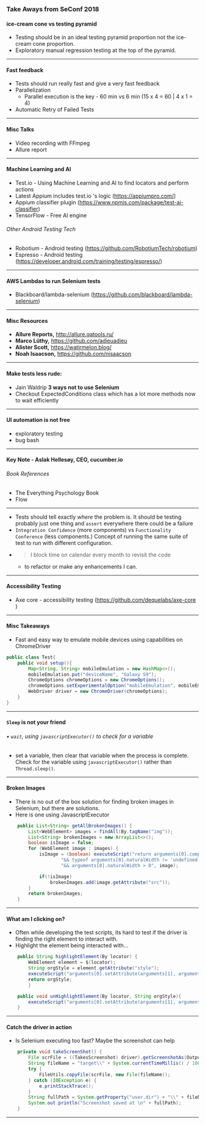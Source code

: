 ### Take Aways from SeConf 2018
#### ice-cream cone vs testing pyramid
* Testing should be in an ideal testing pyramid proportion not the ice-cream cone proportion.
* Exploratory manual regression testing at the top of the pyramid.
----
#### Fast feedback
* Tests should run really fast and give a very fast feedback
* Parallelization
    * Parallel execution is the key - 60 min vs 6 min (15 x 4 = 60 | 4 x 1 = 4)
* Automatic Retry of Failed Tests
----
#### Misc Talks
* Video recording with FFmpeg
* Allure report
----
#### Machine Learning and AI
* Test.io - Using Machine Learning and AI to find locators and perform actions
* Latest Appium includes test.io 's logic (https://appiumpro.com/)
* Appium classifier plugin (https://www.npmjs.com/package/test-ai-classifier)
* TensorFlow - Free AI engine
###### Other Android Testing Tech
* Robotium - Android testing (https://github.com/RobotiumTech/robotium)
* Espresso - Android testing (https://developer.android.com/training/testing/espresso/)
----
#### AWS Lambdas to run Selenium tests
* Blackboard/lambda-selenium (https://github.com/blackboard/lambda-selenium)
----
#### Misc Resources
- **Allure Reports,** http://allure.qatools.ru/
- **Marco Lüthy,** https://github.com/adieuadieu
- **Alister Scott,** https://watirmelon.blog/
- **Noah Isaacson,** https://github.com/nisaacson
----
#### Make tests less rude:
* Jain Waldrip **3 ways not to use Selenium**
* Checkout ExpectedConditions class which has a lot more methods now to wait efficiently
----
#### UI automation is not free
* exploratory testing
* bug bash
----
#### Key Note - Aslak Hellesøy, CEO, cucumber.io
###### Book References
* The Everything Psychology Book
* Flow
----
* Tests should tell exactly *where* the problem is. It should be testing probably just one thing and `assert` everywhere there could be a failure
* ```Integration Confidence``` (more components) vs ```Functionality Conference``` (less components.) Concept of running the same suite of test to run with different configuration.
* >I block time on calendar every month to revisit the code
    * to refactor or make any enhancements I can.
 ----
#### Accessibility Testing
* Axe core - accessibility testing (https://github.com/dequelabs/axe-core )
----
#### Misc Takeaways
* Fast and easy way to emulate mobile devices using capabilities on ChromeDriver
```java
public class Test{
    public void setup(){
        Map<String, String> mobileEmulation = new HashMap<>();
        mobileEmulation.put("deviceName", "Galaxy S9");
        ChromeOptions chromeOptions = new ChromeOptions();
        chromeOptions.setExperimentalOption("mobileEmulation", mobileEmulation);
        WebDriver driver = new ChromeDriver(chromeOptions);
    }
}
```
----
#### `Sleep` is not your friend
###### • `wait`, using `javascriptExecutor()` to check for a variable
 * set a variable, then clear that variable when the process is complete. Check for the variable using `javascriptExecutor()` rather than `Thread.sleep()`.
----
#### Broken Images
* There is no out of the box solution for finding broken images in Selenium, but there are solutions.
* Here is one using JavascriptExecutor
```java
    public List<String> getAllBrokenImages() {
        List<WebElement> images = findAll(By.tagName("img"));
        List<String> brokenImages = new ArrayList<>();
        boolean isImage = false;
        for (WebElement image : images) {
            isImage = (boolean) executeScript("return arguments[0].complete " +
                    "&& typeof arguments[0].naturalWidth != 'undefined' " +
                    "&& arguments[0].naturalWidth > 0", image);

            if(!isImage)
                brokenImages.add(image.getAttribute("src"));
        }
        return brokenImages;
    }
```
----
#### What am I clicking on?
* Often while developing the test scripts, its hard to test if the driver is finding the right element to interact with.
* Highlight the element being interacted with...
```java
    public String highlightElement(By locator) {
        WebElement element = $(locator);
        String orgStyle = element.getAttribute("style");
        executeScript("arguments[0].setAttribute(arguments[1], arguments[2])", element, "style", "border: 3px solid cyan; color: yellow;");
        return orgStyle;
        }

    public void unHighlightElement(By locator, String orgStyle){
        executeScript("arguments[0].setAttribute(arguments[1], arguments[2])", $(locator), "style", orgStyle);
    }
```
----
#### Catch the driver in action
* Is Selenium executing too fast? Maybe the screenshot can help
```java
    private void takeScreenShot() {
        File scrFile = ((TakesScreenshot) driver).getScreenshotAs(OutputType.FILE);
        String fileName = "target\\" + System.currentTimeMillis() / 1000 + "_screenshot.png";
        try {
            FileUtils.copyFile(scrFile, new File(fileName));
        } catch (IOException e) {
            e.printStackTrace();
        }
        String fullPath = System.getProperty("user.dir") + "\\" + fileName;
        System.out.println("Screenshot saved at \n" + fullPath);
    }
```
----

